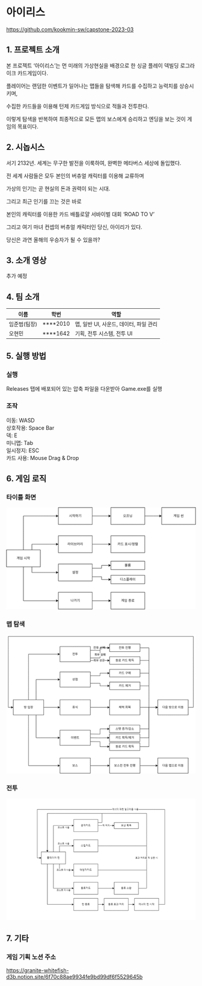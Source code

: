 아이리스
==================
<a href = "https://github.com/kookmin-sw/capstone-2023-03" target="_blank" >https://github.com/kookmin-sw/capstone-2023-03 </a>

## 1. 프로젝트 소개
  
본 프로젝트 ‘아이리스’는 먼 미래의 가상현실을 배경으로 한 싱글 플레이 덱빌딩 로그라이크 카드게임이다.  
   
플레이어는 랜덤한 이벤트가 일어나는 맵들을 탐색해 카드를 수집하고 능력치를 상승시키며,  
  
수집한 카드들을 이용해 턴제 카드게임 방식으로 적들과 전투한다.   
  
이렇게 탐색을 반복하여 최종적으로 모든 맵의 보스에게 승리하고 엔딩을 보는 것이 게임의 목표이다.   
  
## 2. 시놉시스

서기 2132년. 세계는 무구한 발전을 이룩하여, 완벽한 메타버스 세상에 돌입했다.  
   
전 세계 사람들은 모두 본인의 버츄얼 캐릭터를 이용해 교류하며  
  
가상의 인기는 곧 현실의 돈과 권력이 되는 시대.  
  
그리고 최근 인기를 끄는 것은 바로  
  
본인의 캐릭터를 이용한 카드 배틀로얄 서바이벌 대회 ‘ROAD TO V’   
  
그리고 여기 마녀 컨셉의 버츄얼 캐릭터인 당신, 아이리가 있다.  
  
당신은 과연 올해의 우승자가 될 수 있을까?  

## 3. 소개 영상

추가 예정

## 4. 팀 소개

|이름|학번|역할|
|-|-|-|
|임준범(팀장)|****2010|맵, 일반 UI, 사운드, 데이터, 파일 관리|
|오현민|****1642|기획, 전투 시스템, 전투 UI|


## 5. 실행 방법

### 실행
Releases 탭에 배포되어 있는 압축 파일을 다운받아 Game.exe를 실행
    
### 조작
이동: WASD  
상호작용: Space Bar  
덱: E  
미니맵: Tab  
일시정지: ESC  
카드 사용: Mouse Drag & Drop  

## 6. 게임 로직

### 타이틀 화면
![타이틀 화면](/Docs/logic4.png)
  
### 맵 탐색
![맵 탐색](/Docs/logic5.png)
  
### 전투
![전투](/Docs/logic3.png)

## 7. 기타

### 게임 기획 노션 주소
<a href = "https://granite-whitefish-d3b.notion.site/6f70c88ae9934fe9bd99df6f5529645b" target="_blank" >https://granite-whitefish-d3b.notion.site/6f70c88ae9934fe9bd99df6f5529645b</a>

